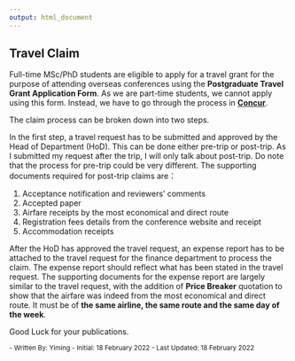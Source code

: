 ```yaml
---
output: html_document
---
```


## Travel Claim

Full-time MSc/PhD students are eligible to apply for a travel grant for the purpose of attending overseas conferences using the **Postgraduate Travel Grant Application Form**. As we are part-time students, we cannot apply using this form. Instead, we have to go through the process in [**Concur**][id].

The claim process can be broken down into two steps.

In the first step, a travel request has to be submitted and approved by the Head of Department (HoD). This can be done either pre-trip or post-trip. As I submitted my request after the trip, I will only talk about post-trip. Do note that the process for pre-trip could be very different. The supporting documents required for post-trip claims are：

1. Acceptance notification and reviewers’ comments
2. Accepted paper
3. Airfare receipts by the most economical and direct route
4. Registration fees details from the conference website and receipt
5. Accommodation receipts 

After the HoD has approved the travel request, an expense report has to be attached to the travel request for the finance department to process the claim. The expense report should reflect what has been stated in the travel request. The supporting documents for the expense report are largely similar to the travel request, with the addition of **Price Breaker** quotation to show that the airfare was indeed from the most economical and direct route. It must be of **the same airline, the same route and the same day of the week**.

Good Luck for your publications.

[id]: https://nusconcur.nus.edu.sg/

<sub>
- Written By: Yiming
- Initial: 18 February 2022
- Last Updated: 18 February 2022
</sub>